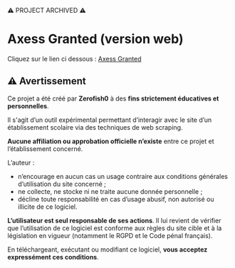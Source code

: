 ⚠️ PROJECT ARCHIVED ⚠️
# Axess Granted (version web)
Cliquez sur le lien ci dessous : 
[Axess Granted](https://axess-granted-web.onrender.com/)

## ⚠️ Avertissement

Ce projet a été créé par **Zerofish0** à des **fins strictement éducatives et personnelles**.

Il s'agit d’un outil expérimental permettant d’interagir avec le site d’un établissement scolaire via des techniques de web scraping.

**Aucune affiliation ou approbation officielle n’existe** entre ce projet et l’établissement concerné.

L’auteur :
- n’encourage en aucun cas un usage contraire aux conditions générales d’utilisation du site concerné ;
- ne collecte, ne stocke ni ne traite aucune donnée personnelle ;
- décline toute responsabilité en cas d’usage abusif, non autorisé ou illicite de ce logiciel.

**L’utilisateur est seul responsable de ses actions**. Il lui revient de vérifier que l’utilisation de ce logiciel est conforme aux règles du site cible et à la législation en vigueur (notamment le RGPD et le Code pénal français).

En téléchargeant, exécutant ou modifiant ce logiciel, **vous acceptez expressément ces conditions**.
